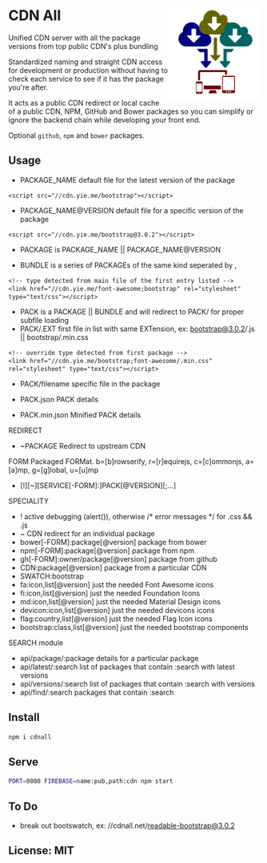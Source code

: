 # CDN All <img src="https://raw.githubusercontent.com/yieme/cdnall/master/img/logo.png" align="right" height="185" border="0" />

Unified CDN server with all the package versions from top public CDN's plus bundling

Standardized naming and straight CDN access for development or production without having to check each service to see if it has the package you're after.

It acts as a public CDN redirect or local cache of a public CDN, NPM, GitHub and Bower packages so you can simplify or ignore the backend chain while developing your front end.

Optional ```github```, ```npm``` and ```bower``` packages.

## Usage

- PACKAGE_NAME          default file for the latest version of the package

```
<script src="//cdn.yie.me/bootstrap"></script>
```

- PACKAGE_NAME@VERSION  default file for a specific version of the package

```
<script src="//cdn.yie.me/bootstrap@3.0.2"></script>
```

- PACKAGE               is PACKAGE_NAME || PACKAGE_NAME@VERSION

- BUNDLE                is a series of PACKAGEs of the same kind seperated by ,

```
<!-- type detected from main file of the first entry listed -->
<link href="//cdn.yie.me/font-awesome;bootstrap" rel="stylesheet" type="text/css"></script>
```

- PACK                  is a PACKAGE || BUNDLE and will redirect to PACK/ for proper subfile loading
- PACK/.EXT             first file in list with same EXTension, ex: bootstrap@3.0.2/.js || bootstrap/.min.css

```
<!-- override type detected from first package -->
<link href="//cdn.yie.me/bootstrap;font-awesome/.min.css" rel="stylesheet" type="text/css"></script>
```

- PACK/filename         specific file in the package

- PACK.json             PACK details


- PACK.min.json         Minified PACK details

REDIRECT
- ~PACKAGE              Redirect to upstream CDN

FORM                    Packaged FORMat. b=[b]rowserify, r=[r]equirejs, c=[c]ommonjs, a=[a]mp, g=[g]lobal, u=[u]mp

- [!][~][SERVICE[-FORM]:]PACK[@VERSION][;...]

SPECIALITY
- !                                  active debugging (alert()), otherwise /* error messages */ for .css && .js
- ~                                  CDN redirect for an individual package
- bower[-FORM]:package[@version]     package from bower
- npm[-FORM]:package[@version]       package from npm
- gh[-FORM]:owner/package[@version]  package from github
- CDN:package[@version]              package from a particular CDN
- SWATCH:bootstrap
- fa:icon,list[@version]          just the needed Font Awesome icons
- fi:icon,list[@version]          just the needed Foundation Icons
- md:icon,list[@version]          just the needed Material Design icons
- devicon:icon,list[@version]     just the needed devicons icons
- flag:country,list[@version]     just the needed Flag Icon icons
- bootstrap:class,list[@version]  just the needed bootstrap components

SEARCH module
- api/package/:package         details for a particular package
- api/latest/:search           list of packages that contain :search with latest versions
- api/versions/:search         list of packages that contain :search with versions
- api/find/:search             packages that contain :search

## Install

```sh
npm i cdnall
```

## Serve

```sh
PORT=8080 FIREBASE=name:pub,path:cdn npm start
```

## To Do

- break out bootswatch, ex: //cdnall.net/readable-bootstrap@3.0.2

## License: MIT

